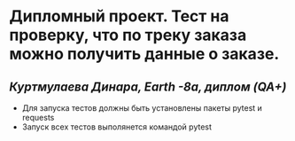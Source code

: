 # Дипломный проект. Тест на проверку, что по треку заказа можно получить данные о заказе.
## _Куртмулаева Динара, Earth -8a, диплом (QA+)_

- Для запуска тестов должны быть установлены пакеты pytest и requests
- Запуск всех тестов выполянется командой pytest

